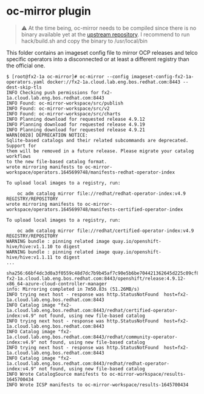 # oc-mirror plugin

> :warning: At the time being, oc-mirror needs to be compiled since there is no binary available yet at the [upstream repository](https://github.com/openshift/oc-mirror). I recommend to run hack/build.sh and copy the binary to /usr/local/bin

This folder contains an imageset config file to mirror OCP releases and telco specific operators into a disconnected or at least a different registry than the official one.

```
$ [root@fx2-1a oc-mirror]# oc-mirror --config imageset-config-fx2-1a-operators.yaml docker://fx2-1a.cloud.lab.eng.bos.redhat.com:8443 --dest-skip-tls
INFO Checking push permissions for fx2-1a.cloud.lab.eng.bos.redhat.com:8443 
INFO Found: oc-mirror-workspace/src/publish       
INFO Found: oc-mirror-workspace/src/v2            
INFO Found: oc-mirror-workspace/src/charts        
INFO Planning download for requested release 4.9.12 
INFO Planning download for requested release 4.9.19 
INFO Planning download for requested release 4.9.21 
WARN[0028] DEPRECATION NOTICE:
Sqlite-based catalogs and their related subcommands are deprecated. Support for
them will be removed in a future release. Please migrate your catalog workflows
to the new file-based catalog format. 
wrote mirroring manifests to oc-mirror-workspace/operators.1645699748/manifests-redhat-operator-index

To upload local images to a registry, run:

	oc adm catalog mirror file://redhat/redhat-operator-index:v4.9 REGISTRY/REPOSITORY
wrote mirroring manifests to oc-mirror-workspace/operators.1645699748/manifests-certified-operator-index

To upload local images to a registry, run:

	oc adm catalog mirror file://redhat/certified-operator-index:v4.9 REGISTRY/REPOSITORY
WARNING bundle : pinning related image quay.io/openshift-hive/hive:v1.1.10 to digest 
WARNING bundle : pinning related image quay.io/openshift-hive/hive:v1.1.11 to digest 
...

sha256:66bf4dc3d0a3f0559c48d7dc7b9b45af7c90e5b6be704421362645d225c09cf8 fx2-1a.cloud.lab.eng.bos.redhat.com:8443/openshift/release:4.9.12-x86_64-azure-cloud-controller-manager
info: Mirroring completed in 7m50.83s (51.26MB/s)
INFO trying next host - response was http.StatusNotFound  host=fx2-1a.cloud.lab.eng.bos.redhat.com:8443
INFO Catalog image "fx2-1a.cloud.lab.eng.bos.redhat.com:8443/redhat/certified-operator-index:v4.9" not found, using new file-based catalog 
INFO trying next host - response was http.StatusNotFound  host=fx2-1a.cloud.lab.eng.bos.redhat.com:8443
INFO Catalog image "fx2-1a.cloud.lab.eng.bos.redhat.com:8443/redhat/community-operator-index:v4.9" not found, using new file-based catalog 
INFO trying next host - response was http.StatusNotFound  host=fx2-1a.cloud.lab.eng.bos.redhat.com:8443
INFO Catalog image "fx2-1a.cloud.lab.eng.bos.redhat.com:8443/redhat/redhat-operator-index:v4.9" not found, using new file-based catalog 
INFO Wrote CatalogSource manifests to oc-mirror-workspace/results-1645700434 
INFO Wrote ICSP manifests to oc-mirror-workspace/results-1645700434 
```
